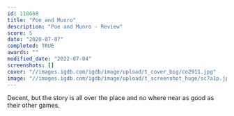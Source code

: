 ```yaml
---
id: 118668
title: "Poe and Munro"
description: "Poe and Munro - Review"
score: 5
date: "2020-07-07"
completed: TRUE
awards: ""
modified_date: "2022-07-04"
screenshots: []
cover: "//images.igdb.com/igdb/image/upload/t_cover_big/co2911.jpg"
image: "//images.igdb.com/igdb/image/upload/t_screenshot_huge/sc7a1p.jpg"
---
```

Decent, but the story is all over the place and no where near as good as their other games.